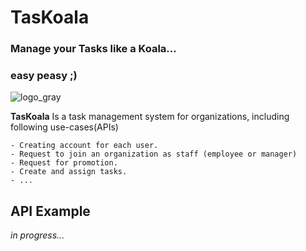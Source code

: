 # **TasKoala**

### Manage your Tasks like a Koala...
### easy peasy ;)

![logo_gray](https://github.com/maripillon/TasKoala/blob/master/Logo/Logo_gray.png?raw=true)

**TasKoala** Is a task management system for organizations, including following use-cases(APIs)

    - Creating account for each user.
    - Request to join an organization as staff (employee or manager)
    - Request for promotion.
    - Create and assign tasks.
    - ...


## API Example
_in progress..._


